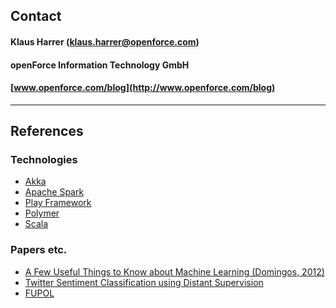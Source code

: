 ## Contact

#### Klaus Harrer (klaus.harrer@openforce.com)  
#### openForce Information Technology GmbH
#### [www.openforce.com/blog](http://www.openforce.com/blog)

---

## References

>>>

### Technologies

 - [Akka](http://akka.io/)
 - [Apache Spark](http://spark.apache.org)
 - [Play Framework](http://playframework.com)
 - [Polymer](https://www.polymer-project.org)
 - [Scala](http://scala.io)

>>>

### Papers etc.

 - [A Few Useful Things to Know about Machine Learning (Domingos, 2012)](https://homes.cs.washington.edu/~pedrod/papers/cacm12.pdf)
 - [Twitter Sentiment Classification using Distant Supervision](http://cs.stanford.edu/people/alecmgo/papers/TwitterDistantSupervision09.pdf)
 - [FUPOL](http://www.fupol.eu/en)
